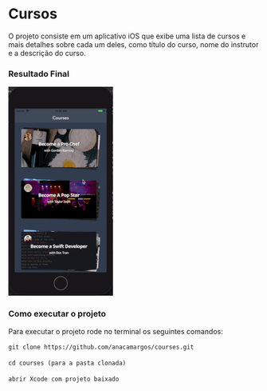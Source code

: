 # Cursos

O projeto consiste em um aplicativo iOS que exibe uma lista de cursos e mais detalhes sobre cada um deles, como título do curso, nome do instrutor e a descrição do curso.

### Resultado Final

![](courses.gif)

### Como executar o projeto

Para executar o projeto rode no terminal os seguintes comandos:

``````
git clone https://github.com/anacamargos/courses.git

cd courses (para a pasta clonada)

abrir Xcode com projeto baixado
``````

